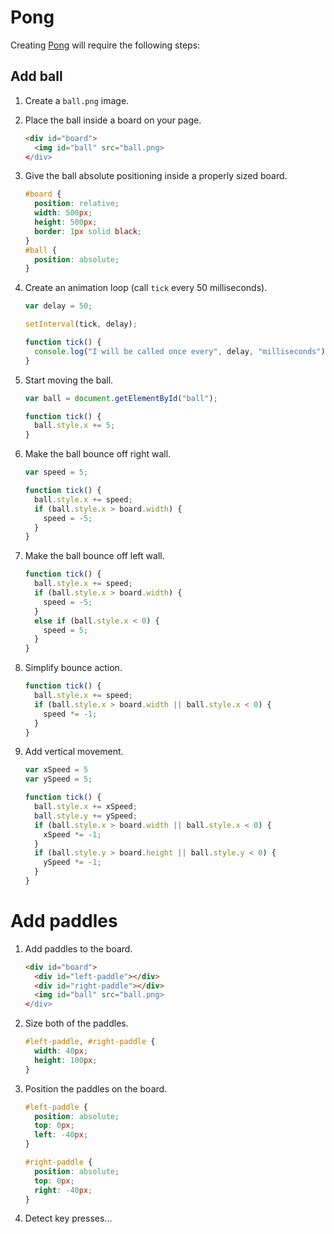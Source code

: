 # Pong

Creating [Pong] will require the following steps:

## Add ball

1. Create a `ball.png` image.

1. Place the ball inside a board on your page.

    ```html
    <div id="board">
      <img id="ball" src="ball.png>
    </div>
    ```

1. Give the ball absolute positioning inside a properly sized board.

    ```css
    #board {
      position: relative;
      width: 500px;
      height: 500px;
      border: 1px solid black;
    }
    #ball {
      position: absolute;
    }
    ```

1. Create an animation loop (call `tick` every 50 milliseconds).

    ```js
    var delay = 50;

    setInterval(tick, delay);

    function tick() {
      console.log("I will be called once every", delay, "milliseconds");
    }
    ```

1. Start moving the ball.

    ```js
    var ball = document.getElementById("ball");

    function tick() {
      ball.style.x += 5;
    }
    ```

1. Make the ball bounce off right wall.

    ```js
    var speed = 5;

    function tick() {
      ball.style.x += speed;
      if (ball.style.x > board.width) {
        speed = -5;
      }
    }
    ```

1. Make the ball bounce off left wall.

    ```js
    function tick() {
      ball.style.x += speed;
      if (ball.style.x > board.width) {
        speed = -5;
      }
      else if (ball.style.x < 0) {
        speed = 5;
      }
    }
    ```

1. Simplify bounce action.

    ```js
    function tick() {
      ball.style.x += speed;
      if (ball.style.x > board.width || ball.style.x < 0) {
        speed *= -1;
      }
    }
    ```

1. Add vertical movement.

    ```js
    var xSpeed = 5
    var ySpeed = 5;

    function tick() {
      ball.style.x += xSpeed;
      ball.style.y += ySpeed;
      if (ball.style.x > board.width || ball.style.x < 0) {
        xSpeed *= -1;
      }
      if (ball.style.y > board.height || ball.style.y < 0) {
        ySpeed *= -1;
      }
    }
    ```

# Add paddles

1. Add paddles to the board.

    ```html
    <div id="board">
      <div id="left-paddle"></div>
      <div id="right-paddle"></div>
      <img id="ball" src="ball.png>
    </div>
    ```

1. Size both of the paddles.

    ```css
    #left-paddle, #right-paddle {
      width: 40px;
      height: 100px;
    }
    ```

1. Position the paddles on the board.

    ```css
    #left-paddle {
      position: absolute;
      top: 0px;
      left: -40px;
    }

    #right-paddle {
      position: absolute;
      top: 0px;
      right: -40px;
    }
    ```

1. Detect key presses...

[Pong]:http://en.wikipedia.org/wiki/Pong
